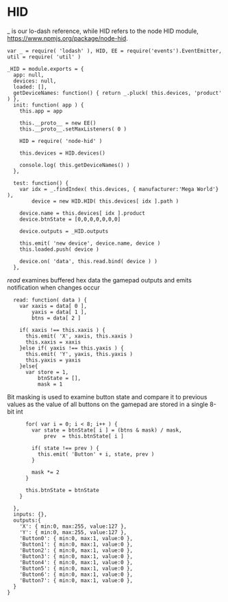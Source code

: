 HID
===
_ is our lo-dash reference, while HID refers to the node HID module, https://www.npmjs.org/package/node-hid.

    var _ = require( 'lodash' ), HID, EE = require('events').EventEmitter, util = require( 'util' )
		
    _HID = module.exports = {
      app: null,
      devices: null,
      loaded: [],
      getDeviceNames: function() { return _.pluck( this.devices, 'product' ) },
      init: function( app ) {
        this.app = app

        this.__proto__ = new EE()
        this.__proto__.setMaxListeners( 0 )
                
        HID = require( 'node-hid' )
        
        this.devices = HID.devices()
        
        console.log( this.getDeviceNames() )
      },
      
      test: function() {
        var idx = _.findIndex( this.devices, { manufacturer:'Mega World'} ),
            device = new HID.HID( this.devices[ idx ].path )
        
        device.name = this.devices[ idx ].product
        device.btnState = [0,0,0,0,0,0,0]
        
        device.outputs = _HID.outputs
        
        this.emit( 'new device', device.name, device )
        this.loaded.push( device )

        device.on( 'data', this.read.bind( device ) )
      },
      
*read* examines buffered hex data the gamepad outputs and emits notification when changes occur
     
      read: function( data ) {
        var xaxis = data[ 0 ],
            yaxis = data[ 1 ],
            btns = data[ 2 ]
            
        if( xaxis !== this.xaxis ) {
          this.emit( 'X', xaxis, this.xaxis )
          this.xaxis = xaxis
        }else if( yaxis !== this.yaxis ) {
          this.emit( 'Y', yaxis, this.yaxis )
          this.yaxis = yaxis
        }else{
          var store = 1,
              btnState = [],
              mask = 1
          
Bit masking is used to examine button state and compare it to previous values
as the value of all buttons on the gamepad are stored in a single 8-bit int

          for( var i = 0; i < 8; i++ ) {
            var state = btnState[ i ] = (btns & mask) / mask,
                prev  = this.btnState[ i ]
            
            if( state !== prev ) {
              this.emit( 'Button' + i, state, prev )
            }
            
            mask *= 2 
          }
          
          this.btnState = btnState
        }
        
      },
      inputs: {},
      outputs:{
        'X': { min:0, max:255, value:127 },
        'Y': { min:0, max:255, value:127 },
        'Button0': { min:0, max:1, value:0 },
        'Button1': { min:0, max:1, value:0 },
        'Button2': { min:0, max:1, value:0 },
        'Button3': { min:0, max:1, value:0 },
        'Button4': { min:0, max:1, value:0 },
        'Button5': { min:0, max:1, value:0 },
        'Button6': { min:0, max:1, value:0 },
        'Button7': { min:0, max:1, value:0 },                                                        
      }
    }